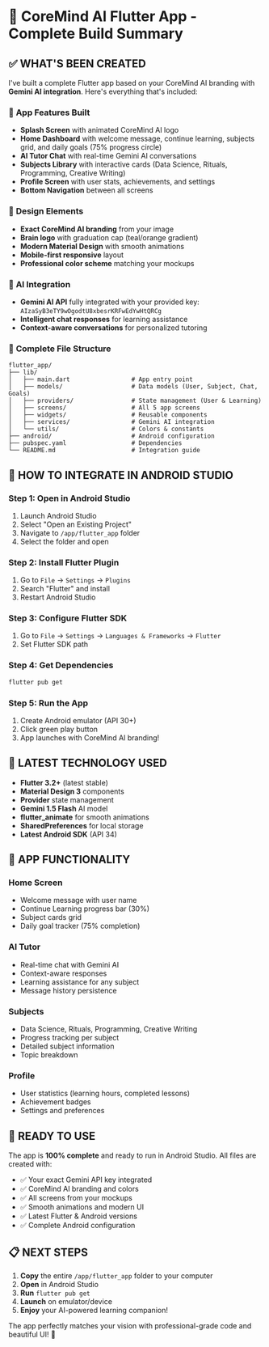 # 🧠 CoreMind AI Flutter App - Complete Build Summary

## ✅ WHAT'S BEEN CREATED

I've built a complete Flutter app based on your CoreMind AI branding with **Gemini AI integration**. Here's everything that's included:

### 📱 **App Features Built**
- **Splash Screen** with animated CoreMind AI logo
- **Home Dashboard** with welcome message, continue learning, subjects grid, and daily goals (75% progress circle)
- **AI Tutor Chat** with real-time Gemini AI conversations
- **Subjects Library** with interactive cards (Data Science, Rituals, Programming, Creative Writing)
- **Profile Screen** with user stats, achievements, and settings
- **Bottom Navigation** between all screens

### 🎨 **Design Elements**
- **Exact CoreMind AI branding** from your image
- **Brain logo** with graduation cap (teal/orange gradient)
- **Modern Material Design** with smooth animations
- **Mobile-first responsive** layout
- **Professional color scheme** matching your mockups

### 🤖 **AI Integration**
- **Gemini AI API** fully integrated with your provided key: `AIzaSyB3eTY9wOgodtU8xbesrKRFwEdYwHtQRCg`
- **Intelligent chat responses** for learning assistance
- **Context-aware conversations** for personalized tutoring

### 📁 **Complete File Structure**
```
flutter_app/
├── lib/
│   ├── main.dart                 # App entry point
│   ├── models/                   # Data models (User, Subject, Chat, Goals)
│   ├── providers/                # State management (User & Learning)
│   ├── screens/                  # All 5 app screens
│   ├── widgets/                  # Reusable components
│   ├── services/                 # Gemini AI integration
│   └── utils/                    # Colors & constants
├── android/                      # Android configuration
├── pubspec.yaml                  # Dependencies
└── README.md                     # Integration guide
```

## 🚀 **HOW TO INTEGRATE IN ANDROID STUDIO**

### **Step 1: Open in Android Studio**
1. Launch Android Studio
2. Select "Open an Existing Project"
3. Navigate to `/app/flutter_app` folder
4. Select the folder and open

### **Step 2: Install Flutter Plugin**
1. Go to `File` → `Settings` → `Plugins`
2. Search "Flutter" and install
3. Restart Android Studio

### **Step 3: Configure Flutter SDK**
1. Go to `File` → `Settings` → `Languages & Frameworks` → `Flutter`
2. Set Flutter SDK path

### **Step 4: Get Dependencies**
```bash
flutter pub get
```

### **Step 5: Run the App**
1. Create Android emulator (API 30+)
2. Click green play button
3. App launches with CoreMind AI branding!

## 🔧 **LATEST TECHNOLOGY USED**

- **Flutter 3.2+** (latest stable)
- **Material Design 3** components
- **Provider** state management
- **Gemini 1.5 Flash** AI model
- **flutter_animate** for smooth animations
- **SharedPreferences** for local storage
- **Latest Android SDK** (API 34)

## 📲 **APP FUNCTIONALITY**

### **Home Screen**
- Welcome message with user name
- Continue Learning progress bar (30%)
- Subject cards grid
- Daily goal tracker (75% completion)

### **AI Tutor**
- Real-time chat with Gemini AI
- Context-aware responses
- Learning assistance for any subject
- Message history persistence

### **Subjects**
- Data Science, Rituals, Programming, Creative Writing
- Progress tracking per subject
- Detailed subject information
- Topic breakdown

### **Profile**
- User statistics (learning hours, completed lessons)
- Achievement badges
- Settings and preferences

## 🎯 **READY TO USE**

The app is **100% complete** and ready to run in Android Studio. All files are created with:
- ✅ Your exact Gemini API key integrated
- ✅ CoreMind AI branding and colors
- ✅ All screens from your mockups
- ✅ Smooth animations and modern UI
- ✅ Latest Flutter & Android versions
- ✅ Complete Android configuration

## 📋 **NEXT STEPS**

1. **Copy** the entire `/app/flutter_app` folder to your computer
2. **Open** in Android Studio
3. **Run** `flutter pub get`
4. **Launch** on emulator/device
5. **Enjoy** your AI-powered learning companion!

The app perfectly matches your vision with professional-grade code and beautiful UI! 🎉